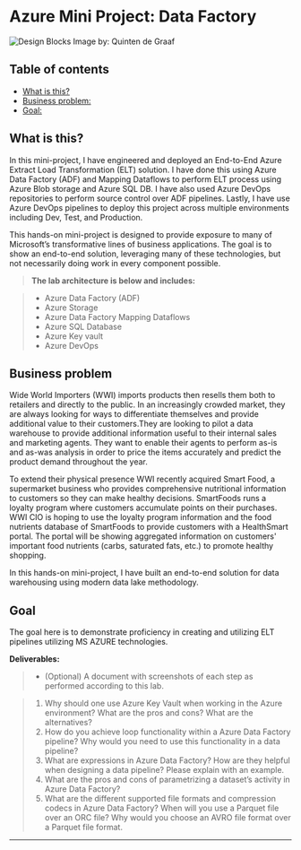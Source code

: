# Azure Mini Project: Data Factory
![Design Blocks](https://images.unsplash.com/photo-1507823690283-48b0929e727b?ixid=MnwxMjA3fDB8MHxwaG90by1wYWdlfHx8fGVufDB8fHx8&ixlib=rb-1.2.1&auto=format&fit=crop&w=1950&q=800)
Image by: Quinten de Graaf


## Table of contents
* [What is this?](#what-is-this)
* [Business problem:](#business-problem)
* [Goal:](#goal)


## What is this?
In this mini-project, I have engineered and deployed an End-to-End Azure Extract Load Transformation (ELT) solution. I have done this using Azure Data Factory (ADF) and Mapping Dataflows to perform ELT process using Azure Blob storage and Azure SQL DB. I have also used Azure DevOps repositories to perform source control over ADF pipelines. Lastly, I have use Azure DevOps pipelines to deploy this project across multiple environments including Dev, Test, and Production.

This hands-on mini-project is designed to provide exposure to many of Microsoft’s transformative lines of business applications. The goal is to show an end-to-end solution, leveraging many of these technologies, but not necessarily doing work in every component possible. 

> __The lab architecture is below and includes:__

> * Azure Data Factory (ADF)
> * Azure Storage
> * Azure Data Factory Mapping Dataflows
> * Azure SQL Database
> * Azure Key vault
> * Azure DevOps

## Business problem
Wide World Importers (WWI) imports products then resells them both to retailers and directly to the public. In an increasingly crowded market, they are always looking for ways to differentiate themselves and provide additional value to their customers.They are looking to pilot a data warehouse to provide additional information useful to their internal sales and marketing agents. They want to enable their agents to perform as-is and as-was analysis in order to price the items accurately and predict the product demand throughout the year.

To extend their physical presence WWI recently acquired Smart Food, a supermarket business who provides comprehensive nutritional information to customers so they can make healthy decisions. SmartFoods runs a loyalty program where customers accumulate points on their purchases. WWI CIO is hoping to use the loyalty program information and the food nutrients database of SmartFoods to provide customers with a HealthSmart portal. The portal will be showing aggregated information on customers' important food nutrients (carbs, saturated fats, etc.) to promote healthy shopping.

In this hands-on mini-project, I have built an end-to-end solution for data warehousing using modern data lake methodology.

## Goal
The goal here is to demonstrate proficiency in creating and utilizing ELT pipelines utilizing MS AZURE technologies.

__Deliverables:__
> * (Optional) A document with screenshots of each step as performed according to this lab.

> 1. Why should one use Azure Key Vault when working in the Azure environment? What are the pros and cons? What are the alternatives?
> 2. How do you achieve loop functionality within a Azure Data Factory pipeline? Why would you need to use this functionality in a data pipeline?
> 3. What are expressions in Azure Data Factory? How are they helpful when designing a data pipeline? Please explain with an example.
> 4. What are the pros and cons of parametrizing a dataset’s activity in Azure Data Factory?
> 5. What are the different supported file formats and compression codecs in Azure Data Factory? When will you use a Parquet file over an ORC file? Why would you choose an AVRO file format over a Parquet file format.
_____